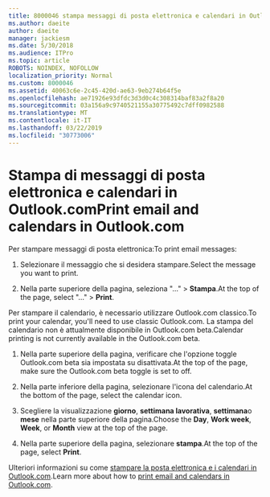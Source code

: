 ```yaml
---
title: 8000046 stampa messaggi di posta elettronica e calendari in Outlook.com
ms.author: daeite
author: daeite
manager: jackiesm
ms.date: 5/30/2018
ms.audience: ITPro
ms.topic: article
ROBOTS: NOINDEX, NOFOLLOW
localization_priority: Normal
ms.custom: 8000046
ms.assetid: 40063c6e-2c45-420d-ae63-9eb274b64f5e
ms.openlocfilehash: ae71926e93dfdc3d3d0c4c308314baf83a2f8a20
ms.sourcegitcommit: 03a156a9c9740521155a30775492c7dff0982588
ms.translationtype: MT
ms.contentlocale: it-IT
ms.lasthandoff: 03/22/2019
ms.locfileid: "30773006"
---
```

# <a name="print-email-and-calendars-in-outlookcom"></a><span data-ttu-id="44089-102">Stampa di messaggi di posta elettronica e calendari in Outlook.com</span><span class="sxs-lookup"><span data-stu-id="44089-102">Print email and calendars in Outlook.com</span></span>

<span data-ttu-id="44089-103">Per stampare messaggi di posta elettronica:</span><span class="sxs-lookup"><span data-stu-id="44089-103">To print email messages:</span></span>
  
1. <span data-ttu-id="44089-104">Selezionare il messaggio che si desidera stampare.</span><span class="sxs-lookup"><span data-stu-id="44089-104">Select the message you want to print.</span></span>
    
2. <span data-ttu-id="44089-105">Nella parte superiore della pagina, seleziona "..." \> **Stampa**.</span><span class="sxs-lookup"><span data-stu-id="44089-105">At the top of the page, select "..." \> **Print**.</span></span> 
    
<span data-ttu-id="44089-106">Per stampare il calendario, è necessario utilizzare Outlook.com classico.</span><span class="sxs-lookup"><span data-stu-id="44089-106">To print your calendar, you'll need to use classic Outlook.com.</span></span> <span data-ttu-id="44089-107">La stampa del calendario non è attualmente disponibile in Outlook.com beta.</span><span class="sxs-lookup"><span data-stu-id="44089-107">Calendar printing is not currently available in the Outlook.com beta.</span></span>
  
1. <span data-ttu-id="44089-108">Nella parte superiore della pagina, verificare che l'opzione toggle Outlook.com beta sia impostata su disattivata.</span><span class="sxs-lookup"><span data-stu-id="44089-108">At the top of the page, make sure the Outlook.com beta toggle is set to off.</span></span>
    
2. <span data-ttu-id="44089-109">Nella parte inferiore della pagina, selezionare l'icona del calendario.</span><span class="sxs-lookup"><span data-stu-id="44089-109">At the bottom of the page, select the calendar icon.</span></span>
    
3. <span data-ttu-id="44089-110">Scegliere la visualizzazione **giorno**, **settimana lavorativa**, **settimana**o **mese** nella parte superiore della pagina.</span><span class="sxs-lookup"><span data-stu-id="44089-110">Choose the **Day**, **Work week**, **Week**, or **Month** view at the top of the page.</span></span> 
    
4. <span data-ttu-id="44089-111">Nella parte superiore della pagina, selezionare **stampa**.</span><span class="sxs-lookup"><span data-stu-id="44089-111">At the top of the page, select **Print**.</span></span> 
    
<span data-ttu-id="44089-112">Ulteriori informazioni su come [stampare la posta elettronica e i calendari in Outlook.com](https://go.microsoft.com/fwlink/p/?linkid=2001208&amp;clcid=0x409).</span><span class="sxs-lookup"><span data-stu-id="44089-112">Learn more about how to [print email and calendars in Outlook.com](https://go.microsoft.com/fwlink/p/?linkid=2001208&amp;clcid=0x409).</span></span>
  

